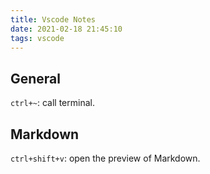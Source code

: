 ```yaml
---
title: Vscode Notes
date: 2021-02-18 21:45:10
tags: vscode
---
```


## General
`ctrl+~`: call terminal.

## Markdown
`ctrl+shift+v`: open the preview of Markdown.
